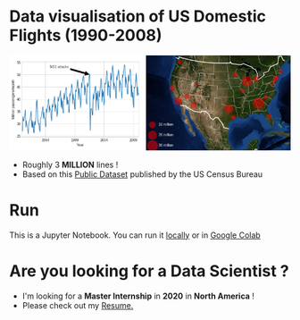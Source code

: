 # Data visualisation of US Domestic Flights (1990-2008)
![Preview Picture](images/preview.png)
- Roughly 3 **MILLION** lines !
- Based on this [Public Dataset](http://academictorrents.com/details/a2ccf94bbb4af222bf8e69dad60a68a29f310d9a) published by the US Census Bureau  

# Run
This is a Jupyter Notebook.
You can run it [locally](https://github.com/jupyter/notebook) or in [Google Colab](https://colab.research.google.com/drive/1vay6WZ1HRh9Lj3HwmYi_87bv8mUo5KU0)

# Are you looking for a Data Scientist ? 
- I'm looking for a **Master Internship** in **2020** in **North America** !
- Please check out my [Resume.](https://arnaud.at/cv)

